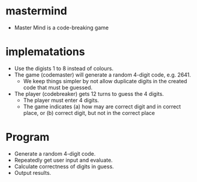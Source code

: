 # mastermind
* Master Mind is a code-breaking game

# implematations

* Use the digists 1 to 8 instead of colours.
* The game (codemaster) will generate a random 4-digit code, e.g. 2641.
    - We keep things simpler by not allow duplicate digits in the created code that must be guessed.
* The player (codebreaker) gets 12 turns to guess the 4 digits.
    - The player must enter 4 digits.
    - The game indicates (a) how may are correct digit and in correct place, or (b) correct digit, but not in the correct place

# Program

* Generate a random 4-digit code.
* Repeatedly get user input and evaluate.
* Calculate correctness of digits in guess.
* Output results.
